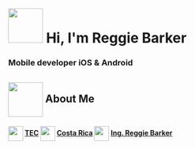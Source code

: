 #  <img src="https://user-images.githubusercontent.com/42281359/139109651-315101cb-679c-4ffd-87d0-eac7d31c93f0.png" width="70" height="70"> Hi, I'm Reggie Barker

### Mobile developer iOS & Android   

## <img align="center" src="https://user-images.githubusercontent.com/42281359/139118528-9e68310c-01f2-4b1d-8969-f0e65b00194e.png" width="70" height="70"> About Me


#### <img align="center" src="https://user-images.githubusercontent.com/42281359/139123553-de41db8a-1c19-4771-970a-ccb91b140ee8.png" width="30" height="30">   [TEC](https://www.tec.ac.cr/en)   <img align="center" src="https://user-images.githubusercontent.com/42281359/139123245-51599f57-271e-4a24-8d97-2455052ffd9f.png" width="30" height="30"> [Costa Rica](https://www.google.com/maps/place/Costa+Rica)  <img align="center" src="https://user-images.githubusercontent.com/42281359/139125350-a1625d9f-412e-46cc-a15d-248817907f66.png" width="30" height="30"> [Ing. Reggie Barker](mailto:reggiesbg@gmail.com.com?subject=[GitHub]%20Source%20Han%20Sans)




